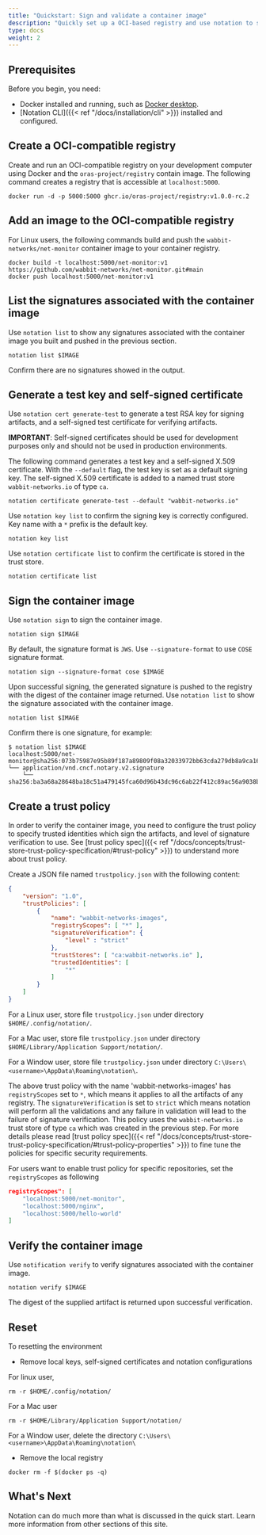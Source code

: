```yaml
---
title: "Quickstart: Sign and validate a container image"
description: "Quickly set up a OCI-based registry and use notation to sign and validate a container image"
type: docs
weight: 2
---
```


## Prerequisites

Before you begin, you need:

* Docker installed and running, such as [Docker desktop](https://www.docker.com/products/docker-desktop/).
* [Notation CLI]({{< ref "/docs/installation/cli" >}}) installed and configured.

## Create a OCI-compatible registry

Create and run an OCI-compatible registry on your development computer using Docker and the `oras-project/registry` contain image. The following command creates a registry that is accessible at `localhost:5000`.

```console
docker run -d -p 5000:5000 ghcr.io/oras-project/registry:v1.0.0-rc.2
```

## Add an image to the OCI-compatible registry

For Linux users, the following commands build and push the `wabbit-networks/net-monitor` container image to your container registry.

```console
docker build -t localhost:5000/net-monitor:v1 https://github.com/wabbit-networks/net-monitor.git#main
docker push localhost:5000/net-monitor:v1
```

## List the signatures associated with the container image

Use `notation list` to show any signatures associated with the container image you built and pushed in the previous section.

```console
notation list $IMAGE
```

Confirm there are no signatures showed in the output.

## Generate a test key and self-signed certificate

Use `notation cert generate-test` to generate a test RSA key for signing artifacts, and a self-signed test certificate for verifying artifacts.

**IMPORTANT**: Self-signed certificates should be used for development purposes only and should not be used in production environments.

The following command generates a test key and a self-signed X.509 certificate. With the `--default` flag, the test key is set as a default signing key. The self-signed X.509 certificate is added to a named trust store `wabbit-networks.io` of type `ca`.

```console
notation certificate generate-test --default "wabbit-networks.io"
```

Use `notation key list` to confirm the signing key is correctly configured. Key name with a `*` prefix is the default key.

```console
notation key list
```

Use `notation certificate list` to confirm the certificate is stored in the trust store.

```console
notation certificate list
```

## Sign the container image

Use `notation sign` to sign the container image.

```console
notation sign $IMAGE
```

By default, the signature format is `JWS`. Use `--signature-format` to use `COSE` signature format.

```console
notation sign --signature-format cose $IMAGE
```

Upon successful signing, the generated signature is pushed to the registry with the digest of the container image returned. Use `notation list` to show the signature associated with the container image.

```console
notation list $IMAGE
```

Confirm there is one signature, for example:

```output
$ notation list $IMAGE
localhost:5000/net-monitor@sha256:073b75987e95b89f187a89809f08a32033972bb63cda279db8a9ca16b7ff555a
└── application/vnd.cncf.notary.v2.signature
    └── sha256:ba3a68a28648ba18c51a479145fca60d96b43dc96c6ab22f412c89ac56a9038b
```

## Create a trust policy

In order to verify the container image, you need to configure the trust policy to specify trusted identities which sign the artifacts, and level of signature verification to use. See [trust policy spec]({{< ref "/docs/concepts/trust-store-trust-policy-specification/#trust-policy" >}}) to understand more about trust policy.

Create a JSON file named `trustpolicy.json` with the following content:

```json
{
    "version": "1.0",
    "trustPolicies": [
        {
            "name": "wabbit-networks-images",
            "registryScopes": [ "*" ],
            "signatureVerification": {
                "level" : "strict" 
            },
            "trustStores": [ "ca:wabbit-networks.io" ],
            "trustedIdentities": [
                "*"
            ]
        }
    ]
}
```

For a Linux user, store file `trustpolicy.json` under directory `$HOME/.config/notation/`.

For a Mac user, store file `trustpolicy.json` under directory `$HOME/Library/Application Support/notation/`.

For a Window user, store file `trustpolicy.json` under directory `C:\Users\<username>\AppData\Roaming\notation\`.

The above trust policy with the name 'wabbit-networks-images' has `registryScopes` set to `*`, which means it applies to all the artifacts of any registry. The `signatureVerification` is set to `strict` which means notation will perform all the validations and any failure in validation will lead to the failure of signature verification. This policy uses the `wabbit-networks.io` trust store of type `ca` which was created in the previous step. For more details please read [trust policy spec]({{< ref "/docs/concepts/trust-store-trust-policy-specification/#trust-policy-properties" >}}) to fine tune the policies for specific security requirements.

For users want to enable trust policy for specific repositories, set the `registryScopes` as following

```json
registryScopes": [ 
    "localhost:5000/net-monitor",
    "localhost:5000/nginx",
    "localhost:5000/hello-world"
]
```

## Verify the container image

Use `notification verify` to verify signatures associated with the container image.

```console
notation verify $IMAGE
```

The digest of the supplied artifact is returned upon successful verification.

## Reset

To resetting the environment

* Remove local keys, self-signed certificates and notation configurations
  
For linux user,

```console
rm -r $HOME/.config/notation/
```

For a Mac user

```console
rm -r $HOME/Library/Application Support/notation/
```

For a Window user, delete the directory `C:\Users\<username>\AppData\Roaming\notation\`

* Remove the local registry

```console
docker rm -f $(docker ps -q)
```

## What's Next

Notation can do much more than what is discussed in the quick start. Learn more information from other sections of this site.

